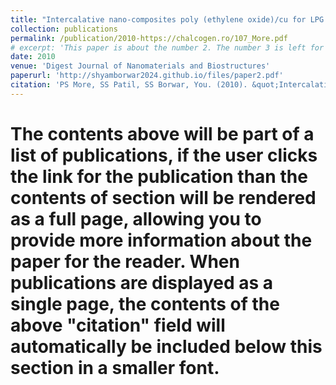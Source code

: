```yaml
---
title: "Intercalative nano-composites poly (ethylene oxide)/cu for LPG sensing application"
collection: publications
permalink: /publication/2010-https://chalcogen.ro/107_More.pdf
# excerpt: 'This paper is about the number 2. The number 3 is left for future work.'
date: 2010
venue: 'Digest Journal of Nanomaterials and Biostructures'
paperurl: 'http://shyamborwar2024.github.io/files/paper2.pdf'
citation: 'PS More, SS Patil, SS Borwar, You. (2010). &quot;Intercalative nano-composites poly (ethylene oxide)/cu for LPG sensing application.&quot; <i>Digest Journal of Nanomaterials and Biostructures</i>. 1(2).'
---
```


# The contents above will be part of a list of publications, if the user clicks the link for the publication than the contents of section will be rendered as a full page, allowing you to provide more information about the paper for the reader. When publications are displayed as a single page, the contents of the above "citation" field will automatically be included below this section in a smaller font.
